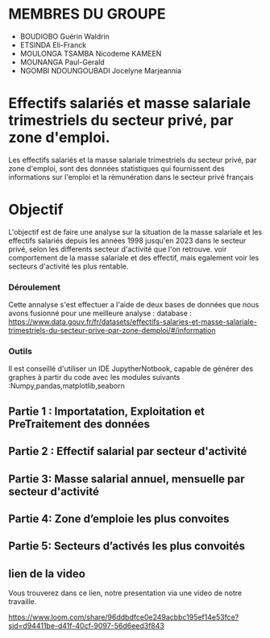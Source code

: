 # MEMBRES DU GROUPE
- BOUDIOBO Guérin Waldrin
- ETSINDA Eli-Franck
- MOULONGA TSAMBA Nicodeme KAMEEN
- MOUNANGA Paul-Gerald
- NGOMBI NDOUNGOUBADI Jocelyne Marjeannia

# Effectifs salariés et masse salariale trimestriels du secteur privé, par zone d'emploi.

Les effectifs salariés et la masse salariale trimestriels du secteur privé, par zone d'emploi, sont des données statistiques qui fournissent des informations sur l'emploi et la rémunération dans le secteur privé français

# Objectif 
L'objectif est de faire une analyse sur la situation de la masse salariale et les effectifs salariés depuis les années 1998 jusqu'en 2023 dans le secteur privé, selon les differents secteur d'activité que l'on retrouve. voir comportement de la masse salariale et des effectif, mais egalement voir les secteurs d'activité les plus rentable.

### Déroulement
Cette annalyse s'est effectuer a l'aide de deux bases de données que nous avons fusionné pour une meilleure analyse :
 database : https://www.data.gouv.fr/fr/datasets/effectifs-salaries-et-masse-salariale-trimestriels-du-secteur-prive-par-zone-demploi/#/information 
 
 ### Outils
 Il est conseillé d'utiliser un IDE JupytherNotbook, capable de générer des graphes  à partir du code avec les modules suivants :Numpy,pandas,matplotlib,seaborn

## Partie 1 :  Importatation, Exploitation et PreTraitement des données

## Partie 2 :  Effectif salarial par secteur d'activité

## Partie 3:  Masse salarial annuel, mensuelle par secteur d'activité

## Partie 4:  Zone d’emploie les plus convoites 

## Partie 5:  Secteurs d’activés les plus convoités

## lien de la video 
Vous trouverez dans ce lien, notre presentation via une video de notre travaille.

https://www.loom.com/share/96ddbdfce0e249acbbc195ef14e53fce?sid=d94411be-d41f-40cf-9097-56d6eed3f843



